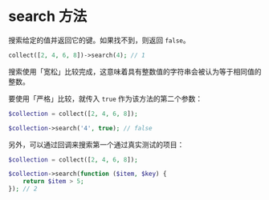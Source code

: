 # search 方法

搜索给定的值并返回它的键。如果找不到，则返回 `false`。

```php
collect([2, 4, 6, 8])->search(4); // 1
```

搜索使用「宽松」比较完成，这意味着具有整数值的字符串会被认为等于相同值的整数。

要使用「严格」比较，就传入 `true` 作为该方法的第二个参数：

```php
$collection = collect([2, 4, 6, 8]);

$collection->search('4', true); // false
```

另外，可以通过回调来搜索第一个通过真实测试的项目：

```php
$collection = collect([2, 4, 6, 8]);

$collection->search(function ($item, $key) {
    return $item > 5;
}); // 2
```
